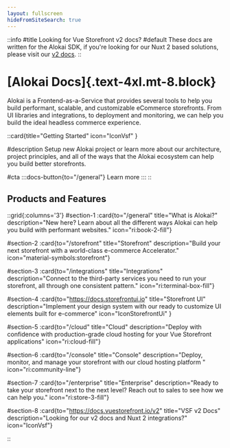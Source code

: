 ```yaml
---
layout: fullscreen
hideFromSiteSearch: true
---
```



::info
#title
Looking for Vue Storefront v2 docs?
#default
These docs are written for the Alokai SDK, if you're looking for our Nuxt 2 based solutions, please visit our [v2 docs](https://docs.alokai.com/v2).
::

# [Alokai Docs]{.text-4xl.mt-8.block}


Alokai is a Frontend-as-a-Service that provides several tools to help you build performant, scalable, and customizable eCommerce storefronts. From UI libraries and integrations, to deployment and monitoring, we can help you build the ideal headless commerce experience. 

::card{title="Getting Started" icon="IconVsf" }

#description
Setup new Alokai project or learn more about our architecture, project principles, and all of the ways that the Alokai ecosystem can help you build better storefronts. 

#cta
:::docs-button{to="/general"}
Learn more
:::
::

## Products and Features

::grid{:columns='3'}
#section-1
:card{to="/general" title="What is Alokai?" description="New here? Learn about all the different ways Alokai can help you build with performant websites." icon="ri:book-2-fill"}

#section-2
:card{to="/storefront" title="Storefront" description="Build your next storefront with a world-class e-commerce Accelerator." icon="material-symbols:storefront"}

#section-3
:card{to="/integrations" title="Integrations" description="Connect to the third-party services you need to run your storefront, all through one consistent pattern." icon="ri:terminal-box-fill"}

#section-4
:card{to="https://docs.storefrontui.io" title="Storefront UI" description="Implement your design system with our ready to customize UI elements built for e-commerce" icon="IconStorefrontUi" }

#section-5
:card{to="/cloud" title="Cloud" description="Deploy with confidence with production-grade cloud hosting for your Vue Storefront applications" icon="ri:cloud-fill"}

#section-6
:card{to="/console" title="Console" description="Deploy, monitor, and manage your storefront with our cloud hosting platform " icon="ri:community-line"}

#section-7
:card{to="/enterprise" title="Enterprise" description="Ready to take your storefront next to the next level? Reach out to sales to see how we can help you." icon="ri:store-3-fill"}

#section-8
:card{to="https://docs.vuestorefront.io/v2" title="VSF v2 Docs" description="Looking for our v2 docs and Nuxt 2 integrations?" icon="IconVsf"}


::


